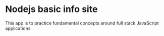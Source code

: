 # Nodejs basic info site #

This app is to practice fundamental concepts around full stack JavaScript applications